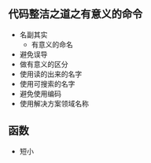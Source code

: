 
## 代码整洁之道之有意义的命令
- 名副其实
  - 有意义的命名
- 避免误导
- 做有意义的区分
- 使用读的出来的名字
- 使用可搜索的名字
- 避免使用编码
- 使用解决方案领域名称

## 函数
- 短小